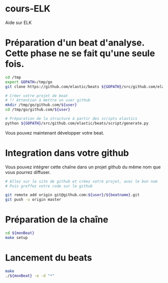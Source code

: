 # cours-ELK
Aide sur ELK


# Préparation d'un beat d'analyse. Cette phase ne se fait qu'une seule fois.

```bash
cd /tmp
export GOPATH=/tmp/go
git clone https://github.com/elastic/beats ${GOPATH}/src/github.com/elastic/beats

# Créer votre projet de beat
# !! Attention à mettre un user github
mkdir /tmp/go/github.com/${user}
cd /tmp/go/github.com/${user}

# Préparation de la structure à partir des scripts elastics
python ${GOPATH}/src/github.com/elastic/beats/script/generate.py

```
Vous pouvez maintenant développer votre beat.

# Integration dans votre github
Vous pouvez intégrer cette chaîne dans un projet github du même nom que vous pourrez diffuser.
```bash
# Allez sur le site de github et créez votre projet, avec le bon nom
# Puis greffez votre code sur le github

git remote add origin git@github.com:${user}/${beatname}.git
git push -u origin master

```

# Préparation de la chaîne
```bash
cd ${monBeat}
make setup
```

# Lancement du beats
```bash
make
./${monBeat} -e -d "*"

```
